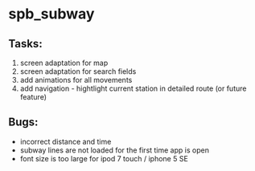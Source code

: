 # spb_subway

## Tasks:
1. screen adaptation for map
2. screen adaptation for search fields
3. add animations for all movements 
4. add navigation - hightlight current station in detailed route (or future feature)

## Bugs:
- incorrect distance and time
- subway lines are not loaded for the first time app is open 
- font size is too large for ipod 7 touch / iphone 5 SE
